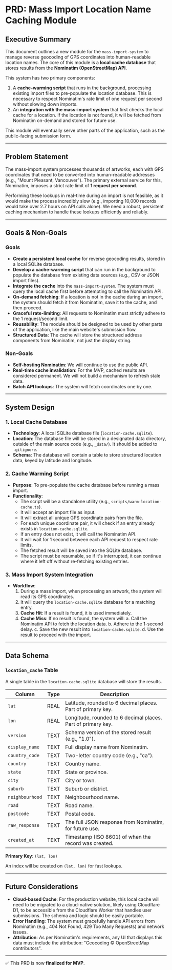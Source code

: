 # PRD: Mass Import Location Name Caching Module

## Executive Summary

This document outlines a new module for the `mass-import-system` to manage reverse geocoding of GPS coordinates into human-readable location names. The core of this module is a **local cache database** that stores results from the **Nominatim (OpenStreetMap) API**.

This system has two primary components:

1. A **cache-warming script** that runs in the background, processing existing import files to pre-populate the location database. This is necessary to respect Nominatim's rate limit of one request per second without slowing down imports.
2. An **integration with the mass-import system** that first checks the local cache for a location. If the location is not found, it will be fetched from Nominatim on-demand and stored for future use.

This module will eventually serve other parts of the application, such as the public-facing submission form.

------------------------------------------------------------------------

## Problem Statement

The mass-import system processes thousands of artworks, each with GPS coordinates that need to be converted into human-readable addresses (e.g., "Mount Pleasant, Vancouver"). The primary external service for this, Nominatim, imposes a strict rate limit of **1 request per second**.

Performing these lookups in real-time during an import is not feasible, as it would make the process incredibly slow (e.g., importing 10,000 records would take over 2.7 hours on API calls alone). We need a robust, persistent caching mechanism to handle these lookups efficiently and reliably.

------------------------------------------------------------------------

## Goals & Non-Goals

### Goals

- **Create a persistent local cache** for reverse geocoding results, stored in a local SQLite database.
- **Develop a cache-warming script** that can run in the background to populate the database from existing data sources (e.g., CSV or JSON import files).
- **Integrate the cache** into the `mass-import-system`. The system must query the local cache first before attempting to call the Nominatim API.
- **On-demand fetching**: If a location is not in the cache during an import, the system should fetch it from Nominatim, save it to the cache, and then proceed.
- **Graceful rate-limiting**: All requests to Nominatim must strictly adhere to the 1 request/second limit.
- **Reusability**: The module should be designed to be used by other parts of the application, like the main website's submission flow.
- **Structured Data**: The cache will store the structured address components from Nominatim, not just the display string.

### Non-Goals

- **Self-hosting Nominatim**: We will continue to use the public API.
- **Real-time cache invalidation**: For the MVP, cached results are considered permanent. We will not build a mechanism to refresh stale data.
- **Batch API lookups**: The system will fetch coordinates one by one.

------------------------------------------------------------------------

## System Design

### 1. Local Cache Database

- **Technology**: A local SQLite database file (`location-cache.sqlite`).
- **Location**: The database file will be stored in a designated data directory, outside of the main source code (e.g., `_data/`). It should be added to `.gitignore`.
- **Schema**: The database will contain a table to store structured location data, keyed by latitude and longitude.

### 2. Cache Warming Script

- **Purpose**: To pre-populate the cache database before running a mass import.
- **Functionality**:
  - The script will be a standalone utility (e.g., `scripts/warm-location-cache.ts`).
  - It will accept an import file as input.
  - It will extract all unique GPS coordinate pairs from the file.
  - For each unique coordinate pair, it will check if an entry already exists in `location-cache.sqlite`.
  - If an entry does not exist, it will call the Nominatim API.
  - It will wait for 1 second between each API request to respect rate limits.
  - The fetched result will be saved into the SQLite database.
  - The script must be resumable, so if it's interrupted, it can continue where it left off without re-fetching existing entries.

### 3. Mass Import System Integration

- **Workflow**:
  1. During a mass import, when processing an artwork, the system will read its GPS coordinates.
  2. It will query the `location-cache.sqlite` database for a matching entry.
  3. **Cache Hit**: If a result is found, it is used immediately.
  4. **Cache Miss**: If no result is found, the system will:
     a. Call the Nominatim API to fetch the location data.
     b. Adhere to the 1-second delay.
     c. Save the new result into `location-cache.sqlite`.
     d. Use the result to proceed with the import.

------------------------------------------------------------------------

## Data Schema

### `location_cache` Table

A single table in the `location-cache.sqlite` database will store the results.

| Column         | Type    | Description                                                  |
|----------------|---------|--------------------------------------------------------------|
| `lat`          | REAL    | Latitude, rounded to 6 decimal places. Part of primary key.  |
| `lon`          | REAL    | Longitude, rounded to 6 decimal places. Part of primary key. |
| `version`      | TEXT    | Schema version of the stored result (e.g., "1.0").           |
| `display_name` | TEXT    | Full display name from Nominatim.                            |
| `country_code` | TEXT    | Two-letter country code (e.g., "ca").                        |
| `country`      | TEXT    | Country name.                                                |
| `state`        | TEXT    | State or province.                                           |
| `city`         | TEXT    | City or town.                                                |
| `suburb`       | TEXT    | Suburb or district.                                          |
| `neighbourhood`| TEXT    | Neighbourhood name.                                          |
| `road`         | TEXT    | Road name.                                                   |
| `postcode`     | TEXT    | Postal code.                                                 |
| `raw_response` | TEXT    | The full JSON response from Nominatim, for future use.       |
| `created_at`   | TEXT    | Timestamp (ISO 8601) of when the record was created.         |

**Primary Key**: `(lat, lon)`

An index will be created on `(lat, lon)` for fast lookups.

------------------------------------------------------------------------

## Future Considerations

- **Cloud-based Cache**: For the production website, this local cache will need to be migrated to a cloud-native solution, likely using Cloudflare D1, to be accessible from the Cloudflare Worker that handles user submissions. The schema and logic should be easily portable.
- **Error Handling**: The system must gracefully handle API errors from Nominatim (e.g., 404 Not Found, 429 Too Many Requests) and network issues.
- **Attribution**: As per Nominatim's requirements, any UI that displays this data must include the attribution: "Geocoding © OpenStreetMap contributors".

------------------------------------------------------------------------

✅ This PRD is now **finalized for MVP**.
